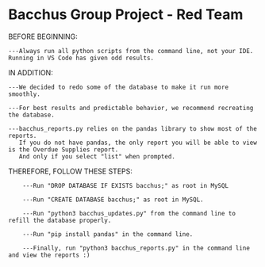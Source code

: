 # Bacchus Group Project - Red Team

BEFORE BEGINNING:
    
    ---Always run all python scripts from the command line, not your IDE.  Running in VS Code has given odd results.
    
IN ADDITION:
    
    ---We decided to redo some of the database to make it run more smoothly.

    ---For best results and predictable behavior, we recommend recreating the database.

    ---bacchus_reports.py relies on the pandas library to show most of the reports.
       If you do not have pandas, the only report you will be able to view is the Overdue Supplies report.
       And only if you select "list" when prompted.
    
THEREFORE, FOLLOW THESE STEPS:

        ---Run "DROP DATABASE IF EXISTS bacchus;" as root in MySQL

        ---Run "CREATE DATABASE bacchus;" as root in MySQL.

        ---Run "python3 bacchus_updates.py" from the command line to refill the database properly.

        ---Run "pip install pandas" in the command line.

        ---Finally, run "python3 bacchus_reports.py" in the command line and view the reports :)